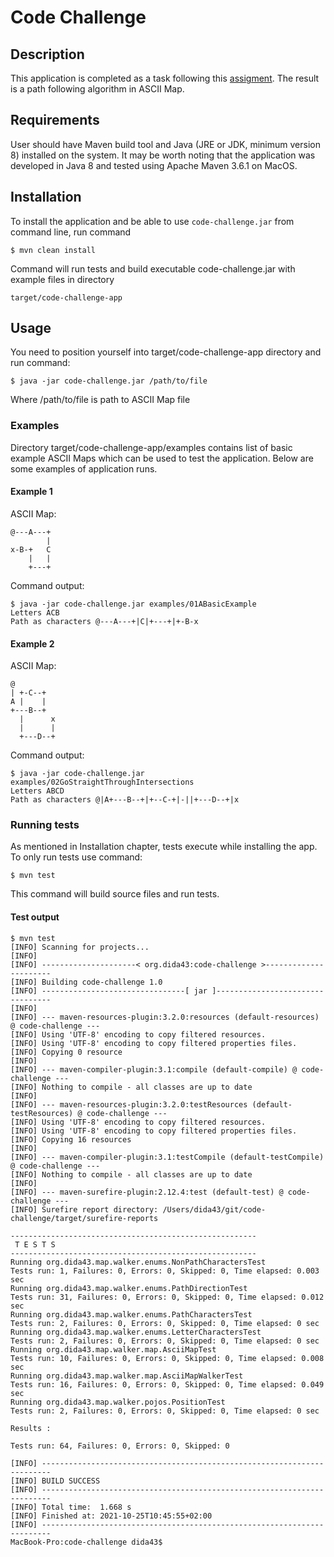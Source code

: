 # Code Challenge

## Description

This application is completed as a task following
this [assigment](https://github.com/softwaresauna/code-challenge). The result is a path following
algorithm in ASCII Map.

## Requirements

User should have Maven build tool and Java (JRE or JDK, minimum version 8) installed on the system.
It may be worth noting that the application was developed in Java 8 and tested using Apache Maven
3.6.1 on MacOS.

## Installation

To install the application and be able to use `code-challenge.jar` from command line, run command

    $ mvn clean install

Command will run tests and build executable code-challenge.jar with example files in directory

    target/code-challenge-app

## Usage

You need to position yourself into target/code-challenge-app directory and run command:

    $ java -jar code-challenge.jar /path/to/file

Where /path/to/file is path to ASCII Map file

### Examples

Directory target/code-challenge-app/examples contains list of basic example ASCII Maps which can be
used to test the application. Below are some examples of application runs.

#### Example 1

ASCII Map:

```
@---A---+
        |
x-B-+   C
    |   |
    +---+
```

Command output:

```
$ java -jar code-challenge.jar examples/01ABasicExample 
Letters ACB
Path as characters @---A---+|C|+---+|+-B-x
```

#### Example 2

ASCII Map:

```
@
| +-C--+
A |    |
+---B--+
  |      x
  |      |
  +---D--+
```

Command output:

```
$ java -jar code-challenge.jar examples/02GoStraightThroughIntersections 
Letters ABCD
Path as characters @|A+---B--+|+--C-+|-||+---D--+|x
```

### Running tests

As mentioned in Installation chapter, tests execute while installing the app. To only run tests use
command:

    $ mvn test

This command will build source files and run tests.

#### Test output

```
$ mvn test
[INFO] Scanning for projects...
[INFO] 
[INFO] ---------------------< org.dida43:code-challenge >----------------------
[INFO] Building code-challenge 1.0
[INFO] --------------------------------[ jar ]---------------------------------
[INFO] 
[INFO] --- maven-resources-plugin:3.2.0:resources (default-resources) @ code-challenge ---
[INFO] Using 'UTF-8' encoding to copy filtered resources.
[INFO] Using 'UTF-8' encoding to copy filtered properties files.
[INFO] Copying 0 resource
[INFO] 
[INFO] --- maven-compiler-plugin:3.1:compile (default-compile) @ code-challenge ---
[INFO] Nothing to compile - all classes are up to date
[INFO] 
[INFO] --- maven-resources-plugin:3.2.0:testResources (default-testResources) @ code-challenge ---
[INFO] Using 'UTF-8' encoding to copy filtered resources.
[INFO] Using 'UTF-8' encoding to copy filtered properties files.
[INFO] Copying 16 resources
[INFO] 
[INFO] --- maven-compiler-plugin:3.1:testCompile (default-testCompile) @ code-challenge ---
[INFO] Nothing to compile - all classes are up to date
[INFO] 
[INFO] --- maven-surefire-plugin:2.12.4:test (default-test) @ code-challenge ---
[INFO] Surefire report directory: /Users/dida43/git/code-challenge/target/surefire-reports

-------------------------------------------------------
 T E S T S
-------------------------------------------------------
Running org.dida43.map.walker.enums.NonPathCharactersTest
Tests run: 1, Failures: 0, Errors: 0, Skipped: 0, Time elapsed: 0.003 sec
Running org.dida43.map.walker.enums.PathDirectionTest
Tests run: 31, Failures: 0, Errors: 0, Skipped: 0, Time elapsed: 0.012 sec
Running org.dida43.map.walker.enums.PathCharactersTest
Tests run: 2, Failures: 0, Errors: 0, Skipped: 0, Time elapsed: 0 sec
Running org.dida43.map.walker.enums.LetterCharactersTest
Tests run: 2, Failures: 0, Errors: 0, Skipped: 0, Time elapsed: 0 sec
Running org.dida43.map.walker.map.AsciiMapTest
Tests run: 10, Failures: 0, Errors: 0, Skipped: 0, Time elapsed: 0.008 sec
Running org.dida43.map.walker.map.AsciiMapWalkerTest
Tests run: 16, Failures: 0, Errors: 0, Skipped: 0, Time elapsed: 0.049 sec
Running org.dida43.map.walker.pojos.PositionTest
Tests run: 2, Failures: 0, Errors: 0, Skipped: 0, Time elapsed: 0 sec

Results :

Tests run: 64, Failures: 0, Errors: 0, Skipped: 0

[INFO] ------------------------------------------------------------------------
[INFO] BUILD SUCCESS
[INFO] ------------------------------------------------------------------------
[INFO] Total time:  1.668 s
[INFO] Finished at: 2021-10-25T10:45:55+02:00
[INFO] ------------------------------------------------------------------------
MacBook-Pro:code-challenge dida43$ 

```